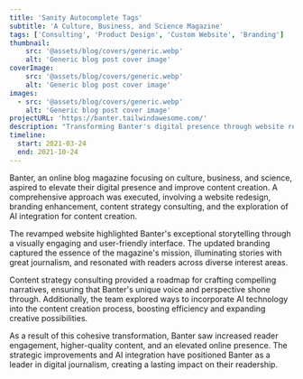 ```yaml
---
title: 'Sanity Autocomplete Tags'
subtitle: 'A Culture, Business, and Science Magazine'
tags: ['Consulting', 'Product Design', 'Custom Website', 'Branding']
thumbnail:
    src: '@assets/blog/covers/generic.webp'
    alt: 'Generic blog post cover image'
coverImage:
    src: '@assets/blog/covers/generic.webp'
    alt: 'Generic blog post cover image'
images:
  - src: '@assets/blog/covers/generic.webp'
    alt: 'Generic blog post cover image'
projectURL: 'https://banter.tailwindawesome.com/'
description: "Transforming Banter's digital presence through website redesign, branding enhancement, content strategy consulting, and AI integration for content creation."
timeline:
  start: 2021-03-24
  end: 2021-10-24
---
```


Banter, an online blog magazine focusing on culture, business, and science, aspired to elevate their digital presence and improve content creation. A comprehensive approach was executed, involving a website redesign, branding enhancement, content strategy consulting, and the exploration of AI integration for content creation.

The revamped website highlighted Banter's exceptional storytelling through a visually engaging and user-friendly interface. The updated branding captured the essence of the magazine's mission, illuminating stories with great journalism, and resonated with readers across diverse interest areas.

Content strategy consulting provided a roadmap for crafting compelling narratives, ensuring that Banter's unique voice and perspective shone through. Additionally, the team explored ways to incorporate AI technology into the content creation process, boosting efficiency and expanding creative possibilities.

As a result of this cohesive transformation, Banter saw increased reader engagement, higher-quality content, and an elevated online presence. The strategic improvements and AI integration have positioned Banter as a leader in digital journalism, creating a lasting impact on their readership.
